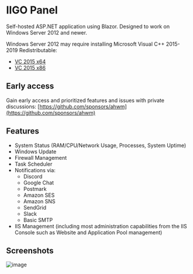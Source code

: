 # IIGO Panel

Self-hosted ASP.NET application using Blazor. Designed to work on Windows Server 2012 and newer.

Windows Server 2012 may require installing Microsoft Visual C++ 2015-2019 Redistributable:

* [VC 2015 x64](https://aka.ms/vs/16/release/vc_redist.x64.exe)
* [VC 2015 x86](https://aka.ms/vs/16/release/vc_redist.x86.exe)

## Early access

Gain early access and prioritized features and issues with private discussions: [https://github.com/sponsors/ahwm](https://github.com/sponsors/ahwm)

## Features

- System Status (RAM/CPU/Network Usage, Processes, System Uptime)
- Windows Update
- Firewall Management
- Task Scheduler
- Notifications via:
  - Discord
  - Google Chat
  - Postmark
  - Amazon SES
  - Amazon SNS
  - SendGrid
  - Slack
  - Basic SMTP
- IIS Management (including most administration capabilities from the IIS Console such as Website and Application Pool management)

## Screenshots

![image](https://github.com/ahwm/iigo-panel/assets/20478373/6b6514c0-25b9-4bcf-ba52-cde1819ccb97)
